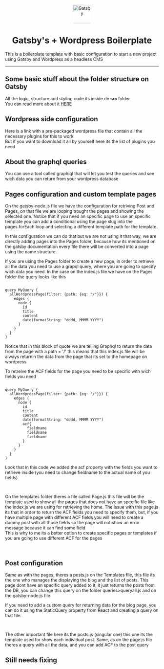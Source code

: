 <p align="center">
  <a href="https://www.gatsbyjs.org">
    <img alt="Gatsby" src="https://www.gatsbyjs.org/monogram.svg" width="60" />
  </a>
</p>
<h1 align="center">
  Gatsby's + Wordpress Boilerplate
</h1>
<p>This is a boilerplate template with basic configuration to start a new project using Gatsby and Wordpress as a headless CMS</p>
<hr>
<h2>Some basic stuff about the folder structure on Gatsby</h2>
<p>
All the logic, structure and styling code its inside de <strong>src</strong> folder
<br>
You can read more about it <a href="https://www.gatsbyjs.org/docs/gatsby-project-structure/" target="_BLANK">HERE</a></p>

<h2>Wordpress side configuration</h2>
<p>Here is a link with a <a>pre-packaged wordpress</a> file that contain all the necessary plugins for this to work <br>
But if you want to download it all by yourself here its the list of plugins you need
</p>

<h2>About the graphql queries</h2>
<p>You can use a tool called graphiql that will let you test the queries and see wich data you can return from your wordpress database<br>

<h2>Pages configuration and custom template pages</h2>

On the gatsby-node.js file we have the configuration for retriving Post and Pages, on that file we are looping trought the pages and showing the selected one. Notice that if you need an specific page to use an specific template you can add a conditional using the page slug into the pages.forEach loop and selecting a different template path for the template. <br>

In this configuration we can do that but we are not using it that way, we are directly adding pages into the Pages folder, because how its mentioned on the gatsby documentation every file there will be converted into a page using the name structure. <br>

If you are using the Pages folder to create a new page, in order to retrieve all the data you need to use a grapql query, where you are going to specify wich data you need. In the case on the index.js file we have on the Pages folder the query looks  like this

</p>
<code>
query MyQuery {
  allWordpressPage(filter: {path: {eq: "/"}}) {
    edges {
      node {
        id
        title
        content
        date(formatString: "dddd, MMMM YYYY")
      }
    }
  }
}
</code>
<p>Notice that in this block of quote we are telling Graphql to return the data from the page with a path = '/' this means that this index.js file will be always returnin the data from the page that its set to the homepage on wordpress</p>
<p>To retreive the ACF fields for the page you need to be specific with wich fields you need </p>
<code>
query MyQuery {
  allWordpressPage(filter: {path: {eq: "/"}}) {
    edges {
      node {
        id
        title
        content
        date(formatString: "dddd, MMMM YYYY")
        acf{
          fieldname
          fieldname
          fieldname
        }
      }
    }
  }
}
</code>
<p>Look that in this code we added the acf property with the fields you want to retrieve inside (you need to change fieldname to the actual name of you fields)</p>
<br>
<p>On the templates folder theres a file called Page.js this file will be the template used to show all the pages that does not have an specific file like the index.js we are using for retrieving the home. The issue with this page.js its that in order to return the ACF fields you need to specify them, but, if you have multiple page with different ACF fields you will need to create a dummy post with all those fields so the page will not show an error message because it can find some field <br>  This is why to me its a better option to create specific pages or templates if you are going to use different ACF for the pages</p>
<br>
<h2>Post configuration</h2>
<p>Same as with the pages, theres a posts.js on the Templates file, this file its the one who manages the displaying the blog and the list of posts. This page dont have an specific query added to it, it just returns the posts from the DB, you can change this query on the folder queries>queryall.js and on the gatsby-node.js file <br> 

If you need to add a custom query for returning data for the blog page, you can do it using the StaticQuery property from React and creating a query on that file. 
</p>
<br>
<p>The other important file here its the posts.js (singular one) this one its the template used for show each individual post. Same, as on the page.js file theres a query with all the data, and you can add ACF to the post query</p>
<h2>Still needs fixing</h2>
<ul>

</ul>

</p>